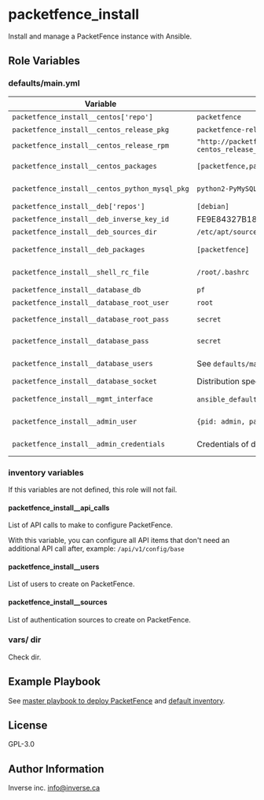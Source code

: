 packetfence_install
===================

Install and manage a PacketFence instance with Ansible.

Role Variables
--------------

### defaults/main.yml ###

| Variable                                       | Default                                                                                                          | Comments (type)                                                           |
| ---                                            | ---                                                                                                              | ---                                                                       |
| `packetfence_install__centos['repo']`          | `packetfence`                                                                                                    | CentOS repo to use                                                        |
| `packetfence_install__centos_release_pkg`      | `packetfence-release`                                                                                            | Package containing CentOS repo                                            |
| `packetfence_install__centos_release_rpm`      | `"http://packetfence.org/downloads/PacketFence/RHEL7/x86_64/RPMS/{{ centos_release_pkg }}-1.2-7.el7.noarch.rpm"` | URL to install `centos_release_pkg`                                       |
| `packetfence_install__centos_packages`         | `[packetfence,packetfence-ntlm-wrapper]`                                                                         | List of CentOS packages to install, `packetfence-8.3` syntax allowed      |
| `packetfence_install__centos_python_mysql_pkg` | `python2-PyMySQL`                                                                                                | CentOS package to use Ansible mysql_user module                           |
| `packetfence_install__deb['repos']`            | `[debian]`                                                                                                       | List of Debian repos to use                                               |
| `packetfence_install__deb_inverse_key_id`      | FE9E84327B18FF82B0378B6719CDA6A9810273C4                                                                         | GPG key use to sign Debian packages                                       |
| `packetfence_install__deb_sources_dir`         | `/etc/apt/sources.list.d`                                                                                        | Directory to store packetfence.list                                       |
| `packetfence_install__deb_packages`            | `[packetfence]`                                                                                                  | List of Debian packages to install, `packetfence=8.3` syntax allowed      |
| `packetfence_install__shell_rc_file`           | `/root/.bashrc`                                                                                                  | File where to add common PacketFence aliases                              |
| `packetfence_install__database_db`             | `pf`                                                                                                             | Database name                                                             |
| `packetfence_install__database_root_user`      | `root`                                                                                                           | `root` user of DB                                                         |
| `packetfence_install__database_root_pass`      | `secret`                                                                                                         | Default database password for `packetfence_install__database_root_user`   |
| `packetfence_install__database_pass`           | `secret`                                                                                                         | Default database password for first database users |
| `packetfence_install__database_users`          | See `defaults/main.yml`                                                                                          | Dict of database users with their privileges                              |
| `packetfence_install__database_socket`         | Distribution specific, see `vars/` dir                                                                           | Local socket to use                                                       |
| `packetfence_install__mgmt_interface`          | `ansible_default_ipv4` settings + `type: management`                                                             | Dict with settings for management interface settings                      |
| `packetfence_install__admin_user`              | `{pid: admin, password: secret }`                                                                                | Dict with username and password for default admin user                    |
| `packetfence_install__admin_credentials`       | Credentials of default admin user                                                                                | Dict with username and password use to authenticate against API           |

### inventory variables ###

If this variables are not defined, this role will not fail.

#### packetfence_install__api_calls ####

List of API calls to make to configure PacketFence.

With this variable, you can configure all API items that don't need an
additional API call after, example: `/api/v1/config/base`

#### packetfence_install__users ####

List of users to create on PacketFence.

#### packetfence_install__sources ####

List of authentication sources to create on PacketFence.

### vars/ dir ###

Check <vars/> dir.


Example Playbook
----------------

See
[master playbook to deploy
PacketFence](https://github.com/nqb/ansible-playbook-inverse-deployment/blob/master/products/packetfence/site.yml)
and [default inventory](https://github.com/nqb/ansible-playbook-inverse-deployment/blob/master/products/packetfence/inventory).

License
-------

GPL-3.0

Author Information
------------------

Inverse inc. <info@inverse.ca>
